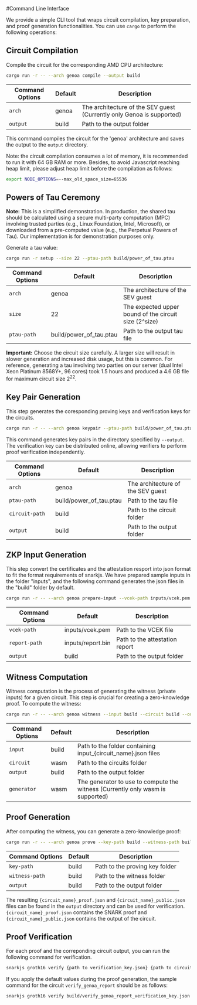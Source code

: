 #Command Line Interface

We provide a simple CLI tool that wraps circuit compilation, key preparation, and proof generation functionalities. You can use `cargo` to perform the following operations:

## Circuit Compilation

Compile the circuit for the corresponding AMD CPU architecture:

```sh
cargo run -r -- --arch genoa compile --output build
```

| Command Options          | Default | Description                                         |
|--------------------------|---------|-----------------------------------------------------|
| `arch`       | genoa | The architecture of the SEV guest (Currently only Genoa is supported)    |
| `output`       | build | Path to the output folder     |

This command compiles the circuit for the 'genoa' architecture and saves the output to the `output` directory.

Note: the circuit compilation consumes a lot of memory, it is recommended to run it with 64 GB RAM or more. Besides, to avoid Javascript reaching heap limit, please adjust heap limit before the compilation as follows:

```sh
export NODE_OPTIONS=--max_old_space_size=65536
```

## Powers of Tau Ceremony

**Note:** This is a simplified demonstration. In production, the shared tau should be calculated using a secure multi-party computation (MPC) involving trusted parties (e.g., Linux Foundation, Intel, Microsoft), or downloaded from a pre-computed value (e.g., the Perpetual Powers of Tau). Our implementation is for demonstration purposes only.

Generate a tau value:

```sh
cargo run -r setup --size 22 --ptau-path build/power_of_tau.ptau
```

| Command Options          | Default | Description                                         |
|--------------------------|---------|-----------------------------------------------------|
| `arch`       | genoa | The architecture of the SEV guest     |
| `size`       | 22 | The expected upper bound of the circuit size (2^size)     |
| `ptau-path`       | build/power_of_tau.ptau | Path to the output tau file     |

**Important:** Choose the circuit size carefully. A larger size will result in slower generation and increased disk usage, but this is common. For reference, generating a tau involving two parties on our server (dual Intel Xeon Platinum 8568Y+, 96 cores) took 1.5 hours and produced a 4.6 GB file for maximum circuit size $2^{22}$.

## Key Pair Generation

This step generates the coresponding proving keys and verification keys for the circuits.

```sh
cargo run -r -- --arch genoa keypair --ptau-path build/power_of_tau.ptau --output build --circuit-path build
```

This command generates key pairs in the directory specified by `--output`. The verification key can be distributed online, allowing verifiers to perform proof verification independently.

| Command Options          | Default | Description                                         |
|--------------------------|---------|-----------------------------------------------------|
| `arch`       | genoa | The architecture of the SEV guest     |
| `ptau-path` | build/power_of_tau.ptau     | Path to the tau file               |
| `circuit-path`       | build      | Path to the circuit folder                  |
| `output`       | build      | Path to the output folder                  |

## ZKP Input Generation

This step convert the certificates and the attestation resport into json format to fit the format requirements of snarkjs.
We have prepared sample inputs in the folder "inputs", and the following command generates the json files in the "build" folder by default.

```sh
cargo run -r -- --arch genoa prepare-input --vcek-path inputs/vcek.pem --report-path inputs/report.bin --output build
```

| Command Options          | Default | Description                                         |
|--------------------------|---------|-----------------------------------------------------|
| `vcek-path`       | inputs/vcek.pem | Path to the VCEK file          |
| `report-path` | inputs/report.bin     | Path to the attestation report                |
| `output`       | build      | Path to the output folder                   |


## Witness Computation

Witness computation is the process of generating the witness (private inputs) for a given circuit. This step is crucial for creating a zero-knowledge proof. To compute the witness:

```sh
cargo run -r -- --arch genoa witness --input build --circuit build --output build
```

| Command Options          | Default | Description                                         |
|--------------------------|---------|-----------------------------------------------------|
| `input`       | build | Path to the folder containing input_{circuit_name}.json files         |
| `circuit` | wasm     | Path to the circuits folder                |
| `output` | build     | Path to the output folder                |
| `generator` | wasm     | The generator to use to compute the witness (Currently only wasm is supported)               |


## Proof Generation

After computing the witness, you can generate a zero-knowledge proof:

```sh
cargo run -r -- --arch genoa prove --key-path build --witness-path build --output build
```

| Command Options          | Default | Description                                         |
|--------------------------|---------|-----------------------------------------------------|
| `key-path`       | build | Path to the proving key folder     |
| `witness-path`       | build | Path to the witness folder     |
| `output`       | build | Path to the output folder     |


The resulting `{circuit_name}_proof.json` and `{circuit_name}_public.json` files can be found in the `output` directory and can be used for verification. `{circuit_name}_proof.json` contains the SNARK proof and `{circuit_name}_public.json` contains the output of the circuit.

## Proof Verification

For each proof and the correponding circuit output, you can run the following command for verification.

```sh
snarkjs groth16 verify {path to verification_key.json} {path to circuit_output.json} {path to the proof}
```

If you apply the default values during the proof generation, the sample command for the circuit `verify_genoa_report` should be as follows:

```sh
snarkjs groth16 verify build/verify_genoa_report_verification_key.json build/verify_genoa_report_public.json build/verify_genoa_report_proof.json

```
